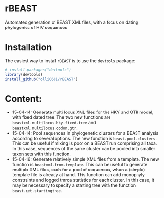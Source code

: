 # rBEAST
Automated generation of BEAST XML files, with a focus on dating phylogenies of HIV sequences

# Installation

The easiest way to install `rBEAST` is to use the `devtools` package:

```r
# install.packages("devtools")
library(devtools)
install_github("olli0601/rBEAST")
```
# Content:

* 15-04-14: Generate multi locus XML files for the HKY and GTR model, with fixed dated tree. The two new functions are `beastxml.multilocus.hky.fixed.tree` and `beastxml.multilocus.codon.gtr`.
* 15-04-14: Pool sequences in phylogenetic clusters for a BEAST analysis according to several options. The new function is `beast.pool.clusters`. This can be useful if mixing is poor on a BEAST run comprising all taxa. In this case, sequences of the same cluster can be pooled into smaller taxon sets with this function.
* 15-04-16: Generate relatively simple XML files from a template. The new function is `beastxml.from.template`. This can be useful to generate multiple XML files, each for a pool of sequences, when a (simple) template file is already at hand. This function can add monophyly constraints and logged tmrca statistics for each cluster. In this case, it may be necessary to specify a starting tree with the function `beast.get.startingtree`.

